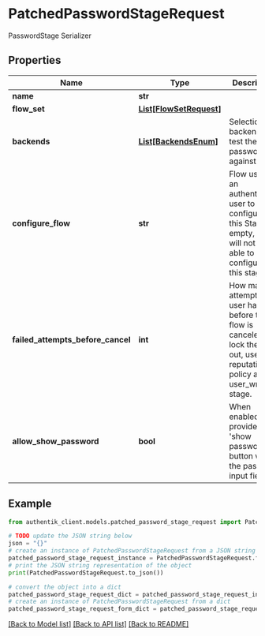 # PatchedPasswordStageRequest

PasswordStage Serializer

## Properties

Name | Type | Description | Notes
------------ | ------------- | ------------- | -------------
**name** | **str** |  | [optional] 
**flow_set** | [**List[FlowSetRequest]**](FlowSetRequest.md) |  | [optional] 
**backends** | [**List[BackendsEnum]**](BackendsEnum.md) | Selection of backends to test the password against. | [optional] 
**configure_flow** | **str** | Flow used by an authenticated user to configure this Stage. If empty, user will not be able to configure this stage. | [optional] 
**failed_attempts_before_cancel** | **int** | How many attempts a user has before the flow is canceled. To lock the user out, use a reputation policy and a user_write stage. | [optional] 
**allow_show_password** | **bool** | When enabled, provides a &#39;show password&#39; button with the password input field. | [optional] 

## Example

```python
from authentik_client.models.patched_password_stage_request import PatchedPasswordStageRequest

# TODO update the JSON string below
json = "{}"
# create an instance of PatchedPasswordStageRequest from a JSON string
patched_password_stage_request_instance = PatchedPasswordStageRequest.from_json(json)
# print the JSON string representation of the object
print(PatchedPasswordStageRequest.to_json())

# convert the object into a dict
patched_password_stage_request_dict = patched_password_stage_request_instance.to_dict()
# create an instance of PatchedPasswordStageRequest from a dict
patched_password_stage_request_form_dict = patched_password_stage_request.from_dict(patched_password_stage_request_dict)
```
[[Back to Model list]](../README.md#documentation-for-models) [[Back to API list]](../README.md#documentation-for-api-endpoints) [[Back to README]](../README.md)


